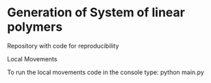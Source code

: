 # Generation of System of linear polymers
Repository with code for reproducibility

Local Movements

To run the local movements code in the console type: python main.py
